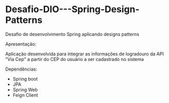 # Desafio-DIO---Spring-Design-Patterns

Desafio de desenvolvimento Spring aplicando designs patterns

Apresentação:

Aplicação desenvolvida para integrar as informações de logradouro da API "Via Cep" a partir do CEP do usuário a ser cadastrado no sistema

Dependências:

- Spring boot
- JPA
- Spring Web
- Feign Client


